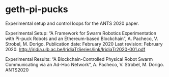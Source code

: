 # geth-pi-pucks

Experimental setup and control loops for the ANTS 2020 paper.

Experimental Setup:
“A Framework for Swarm Robotics Experimentation with Pi-puck Robots and an Ethereum-based Blockchain”, A. Pacheco, V. Strobel, M. Dorigo.
Publication date: February 2020 Last revision: February 2020. 
http://iridia.ulb.ac.be/IridiaTrSeries/link/IridiaTr2020-001.pdf

Experimental Results:
“A Blockchain-Controlled Physical Robot Swarm Communicating via an Ad-Hoc Network“, A. Pacheco, V. Strobel, M. Dorigo. ANTS2020 


